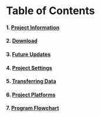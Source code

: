 # Table of Contents

#### 1. [Project Information](ProjectInformation.md)
#### 2. [Download](Download.md)
#### 3. [Future Updates](FutureUpdates.md)
#### 4. [Project Settings](Settings.md)
#### 5. [Transferring Data](DataTransfer.md)
#### 6. [Project Platforms](Platforms.md)
#### 7. [Program Flowchart](flowchart/system_flowchart_1_outdated.png)
